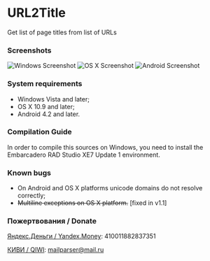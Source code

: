 ﻿# URL2Title
Get list of page titles from list of URLs

### Screenshots

![Windows Screenshot](http://habrastorage.org/files/88c/a01/520/88ca01520cf04a1abd773fb0533e6eb5.png)
![OS X Screenshot](http://habrastorage.org/files/0eb/210/c0d/0eb210c0debb46318a3682751a14beae.png)
![Android Screenshot](http://habrastorage.org/files/910/46b/ba9/91046bba952149559ab11146bfad97af.png)

### System requirements

- Windows Vista and later;
- OS X 10.9 and later;
- Android 4.2 and later.

### Compilation Guide

In order to compile this sources on Windows, you need to install the Embarcadero RAD Studio XE7 Update 1 environment.

### Known bugs

- On Android and OS X platforms unicode domains do not resolve correctly;
- ~~Multiline exceptions on OS X platform.~~ [fixed in v1.1]

### Пожертвования / Donate

[Яндекс.Деньги / Yandex.Money](https://money.yandex.ru/direct-payment.xml?_openstat=template%3Bmenu%3Bp2p): 410011882837351

[КИВИ / QIWI](https://qiwi.ru/transfer/email.action): mailparser@mail.ru
